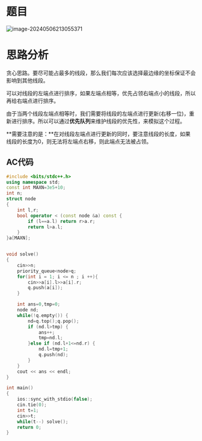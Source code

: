 # 题目

![image-20240506213055371](C:\Users\Administrator\AppData\Roaming\Typora\typora-user-images\image-20240506213055371.png)

# 思路分析

贪心思路。要尽可能占最多的线段，那么我们每次应该选择最边缘的坐标保证不会影响到其他线段。

可以对线段的左端点进行排序，如果左端点相等，优先占领右端点小的线段，所以再给右端点进行排序。

由于当两个线段左端点相等时，我们需要将线段的左端点进行更新(右移一位)，重新进行排序。所以可以通过**优先队列**来维护线段的优先性，来模拟这个过程。

**需要注意的是：**在对线段左端点进行更新的同时，要注意线段的长度，如果线段的长度为0，则无法将左端点右移，则此端点无法被占领。

## AC代码

```c++
#include <bits/stdc++.h>
using namespace std;
const int MAXN=3e5+10;
int n;
struct node
{
    int l,r;
    bool operator < (const node &a) const {
        if (l==a.l) return r>a.r;
        return l>a.l;
    }
}a[MAXN];


void solve()
{
    cin>>n;
    priority_queue<node>q;
    for(int i = 1; i <= n ; i ++){
        cin>>a[i].l>>a[i].r;
        q.push(a[i]);
    }

    int ans=0,tmp=0;
    node nd;
    while(!q.empty()) {
        nd=q.top();q.pop();
        if (nd.l>tmp) {
            ans++;
            tmp=nd.l;
        }else if (nd.l+1<=nd.r) {
            nd.l=tmp+1;
            q.push(nd);
        }
    }
    cout << ans << endl;
}

int main()
{
    ios::sync_with_stdio(false);
    cin.tie(0);
    int t=1;
    cin>>t;
    while(t--) solve();
    return 0;
}

```



